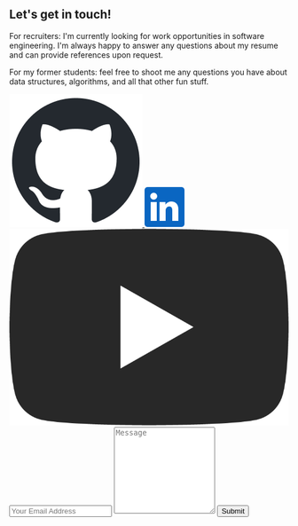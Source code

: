 ## Let's get in touch!

For recruiters: I'm currently looking for work opportunities in software engineering. I'm always happy to answer any questions about my resume and can provide references upon request. 

For my former students: feel free to shoot me any questions you have about data structures, algorithms, and all that other fun stuff.  

<div class="contact-area"> 

<div class="socials">
    <a href="https://github.com/allysonpark" target="_blank">
        <img src="images/github_logo.png" alt="GitHub logo">
    </a>
    <a href="https://www.linkedin.com/in/allyson-park-7a7738153" target="_blank">
        <img src="images/linkedin_logo.png" alt="LinkedIn logo">
    </a>
    <a href="https://www.youtube.com/@allysonpark7561/videos" target="_blank">
        <img src="images/yt_icon_mono_light.png" alt="Youtube logo">
    </a>
</div>

<form class="wj-contact" action="https://formspree.io/f/mgegjwan" method="POST" target="_blank">
    <input type="text" name="email" placeholder="Your Email Address">
    <textarea type="text" name="message" rows="10" placeholder="Message"></textarea>
    <input type="hidden" name="_next" value="<REDIRECTION LINK> ">
    <input type="hidden" name="_subject" value="New Contact Form Submission">
    <input type="text" name="_gotcha" style="display:none">
    <input type="submit" value="Submit">
</form>
</div>


